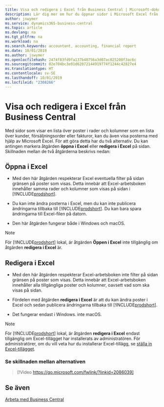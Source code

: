 ```yaml
---
title: Visa och redigera i Excel från Business Central | Microsoft-dokument
description: Lär dig mer om hur du öppnar sidor i Microsoft Excel från Business Central för bättre dataanalyser.
author: jswymer
ms.service: dynamics365-business-central
ms.topic: article
ms.devlang: na
ms.tgt_pltfrm: na
ms.workload: na
ms.search.keywords: accountant, accounting, financial report
ms.date: 10/01/2019
ms.author: jswymer
ms.openlocfilehash: 2474f83fd9fa137b40756a3d07ac025208f3ac6c
ms.sourcegitcommit: 02e704bc3e01d62072144919774f1244c42827e4
ms.translationtype: HT
ms.contentlocale: sv-SE
ms.lasthandoff: 10/01/2019
ms.locfileid: "2308266"
---
```

# <a name="viewing-and-editing-in-excel-from-business-central"></a>Visa och redigera i Excel från Business Central 

Med sidor som visar en lista över poster i rader och kolumner som en lista över kunder, försäljningsorder eller fakturor, kan du även visa posterna med hjälp av Microsoft Excel. För att göra detta har du två alternativ. Du kan antingen markera åtgärden **öppna i Excel** eller **redigera i Excel** på sidan. Skillnaden mellan de två åtgärderna beskrivs nedan:  

## <a name="open-in-excel"></a>Öppna i Excel

-    Med den här åtgärden respekterar Excel eventuella filter på sidan gränsen på poster som visas. Detta innebär att Excel-arbetsboken innehåller samma rader och kolumner som visas på sidan i [!INCLUDE[prodshort](includes/prodshort.md)].

-    Du kan inte ändra posterna i Excel, men du kan inte publicera ändringarna tillbaka till [!INCLUDE[prodshort](includes/prodshort.md)]. Du kan bara spara ändringarna till Excel-filen på datorn. 

-    Den här åtgärden fungerar både i Windows och macOS. 

>[!NOTE]
>För [!INCLUDE[prodshort](includes/prodshort.md)] lokal, är åtgärden **Öppen i Excel** inte tillgänglig om åtgärden **redigera i Excel** är.

## <a name="edit-in-excel"></a>Redigera i Excel

-    Med den här åtgärden respekterar Excel-arbetsboken inte filter på sidan gränsen på poster som visas. Detta innebär att Excel-arbetsboken innehåller alla tillgängliga poster och kolumner, oavsett vad som ska visas på sidan. 

-    Fördelen med åtgärden **redigera i Excel** är att du kan ändra poster i Excel och sedan publicera ändringarna tillbaka till [!INCLUDE[prodshort](includes/prodshort.md)].

-    Det fungerar endast i Windows. inte macOS.

>[!NOTE]
>För [!INCLUDE[prodshort](includes/prodshort.md)] lokal, är åtgärden **redigera i Excel** endast tillgänglig om Excel-tillägget har installerats av administratören. För administratörer, om du vill veta hur du installerar Excel-tillägg, se [ställa in Excel-tillägget](https://docs.microsoft.com/en-us/dynamics365/business-central/dev-itpro/administration/configuring-excel-addin).

### <a name="see-the-differences-between-the-options"></a>Se skillnaden mellan alternativen 
> [!Video https://go.microsoft.com/fwlink/?linkid=2086039]

## <a name="see-also"></a>Se även
[Arbeta med Business Central](ui-work-product.md)  

